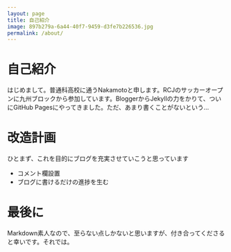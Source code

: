 ```yaml
---
layout: page
title: 自己紹介
image: 897b279a-6a44-40f7-9459-d3fe7b226536.jpg
permalink: /about/
---
```


# 自己紹介
はじめまして。普通科高校に通うNakamotoと申します。RCJのサッカーオープンに九州ブロックから参加しています。BloggerからJekyllの力をかりて、ついにGitHub Pagesにやってきました。ただ、あまり書くことがないという...

# 改造計画
ひとまず、これを目的にブログを充実させていこうと思っています

- コメント欄設置
- ブログに書けるだけの進捗を生む

# 最後に
Markdown素人なので、至らない点しかないと思いますが、付き合ってくださると幸いです。それでは。
